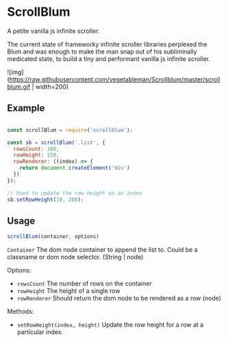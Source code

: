 # ScrollBlum

A petite vanilla js infinite scroller. 

The current state of frameworky infinite scroller libraries perplexed the Blum and was enough to make the man snap out of his subliminally medicated state, to build a tiny and performant vanilla js infinite scroller.

![img](https://raw.githubusercontent.com/vegetableman/Scrollblum/master/scrollblum.gif | width=200)

## Example

```js

const scrollBlum = require('scrollblum');

const sb = scrollBlum('.list', {
  rowsCount: 100,
  rowHeight: 150,
  rowRenderer: ((index) => {
    return document.createElement('div')
  })
});

// Used to update the row height on an index
sb.setRowHeight(10, 200);
```

## Usage

```js
scrollBlum(container, options)
```

`Container` The dom node container to append the list to. Could be a classname or dom node selector. (String | node)

Options:

 - `rowsCount` The number of rows on the container
 - `rowHeight` The height of a single row
 - `rowRenderer` Should return the dom node to be rendered as a row (node)

 Methods:

  - `setRowHeight(index, height)` Update the row height for a row at a particular index.
